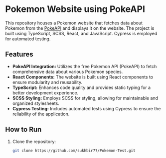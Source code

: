 # Pokemon Website using PokeAPI

This repository houses a Pokemon website that fetches data about Pokemon from the [PokeAPI](https://pokeapi.co/) and displays it on the website. The project is built using TypeScript, SCSS, React, and JavaScript. Cypress is employed for automated testing.

## Features

- **PokeAPI Integration:** Utilizes the free Pokemon API (PokeAPI) to fetch comprehensive data about various Pokemon species.
- **React Components:** The website is built using React components to ensure modularity and reusability.
- **TypeScript:** Enhances code quality and provides static typing for a better development experience.
- **SCSS Styling:** Employs SCSS for styling, allowing for maintainable and organized stylesheets.
- **Cypress Testing:** Includes automated tests using Cypress to ensure the reliability of the application.

## How to Run

1. Clone the repository:

   ```bash
   git clone https://github.com/sukhbir77/Pokemon-Test.git

